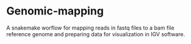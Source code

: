 # Genomic-mapping
A snakemake worflow for mapping reads in fastq files to a bam file reference genome and preparing data for visualization in IGV software. 
